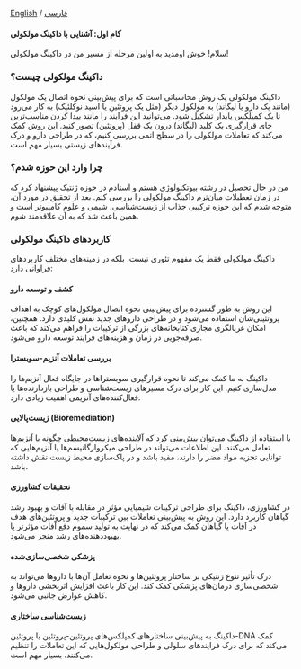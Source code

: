 [English](intro-en.md) / [فارسی](intro-fa.md)

#### گام اول: آشنایی با داکینگ مولکولی

سلام! خوش اومدید به اولین مرحله از مسیر من در داکینگ مولکولی!

### داکینگ مولکولی چیست؟

داکینگ مولکولی یک روش محاسباتی است که برای پیش‌بینی نحوه اتصال یک مولکول (مانند یک دارو یا لیگاند) به مولکول دیگر (مثل یک پروتئین یا اسید نوکلئیک) به کار می‌رود تا یک کمپلکس پایدار تشکیل شود. می‌توانید این فرآیند را مانند پیدا کردن مناسب‌ترین جای قرارگیری یک کلید (لیگاند) درون یک قفل (پروتئین) تصور کنید. این روش کمک می‌کند که تعاملات مولکولی را در سطح اتمی بررسی کنیم، که در طراحی دارو و درک فرآیندهای زیستی بسیار مهم است.

### چرا وارد این حوزه شدم؟

من در حال تحصیل در رشته بیوتکنولوژی هستم و استادم در حوزه ژنتیک پیشنهاد کرد که در زمان تعطیلات میان‌ترم داکینگ مولکولی را بررسی کنم. بعد از تحقیق در مورد آن، متوجه شدم که این حوزه ترکیبی جذاب از زیست‌شناسی، شیمی و علوم کامپیوتر است و همین باعث شد که به آن علاقه‌مند شوم.

### کاربردهای داکینگ مولکولی

داکینگ مولکولی فقط یک مفهوم تئوری نیست، بلکه در زمینه‌های مختلف کاربردهای فراوانی دارد:

#### **کشف و توسعه دارو**  
این روش به طور گسترده برای پیش‌بینی نحوه اتصال مولکول‌های کوچک به اهداف پروتئینی‌شان استفاده می‌شود و در طراحی داروهای جدید نقش کلیدی دارد. همچنین، امکان غربالگری مجازی کتابخانه‌های بزرگی از ترکیبات را فراهم می‌کند که باعث صرفه‌جویی در زمان و هزینه‌های فرایند توسعه دارو می‌شود.

#### **بررسی تعاملات آنزیم-سوبسترا**  
داکینگ به ما کمک می‌کند تا نحوه قرارگیری سوبستراها در جایگاه فعال آنزیم‌ها را مدل‌سازی کنیم. این کار برای درک مسیرهای زیست‌شناسی و طراحی بازدارنده‌ها یا فعال‌کننده‌های آنزیمی اهمیت زیادی دارد.

#### **زیست‌پالایی (Bioremediation)**  
با استفاده از داکینگ می‌توان پیش‌بینی کرد که آلاینده‌های زیست‌محیطی چگونه با آنزیم‌ها تعامل می‌کنند. این اطلاعات می‌تواند در طراحی میکروارگانیسم‌ها یا آنزیم‌هایی که توانایی تجزیه مواد مضر را دارند، مفید باشد و در پاک‌سازی محیط زیست نقش داشته باشد.

#### **تحقیقات کشاورزی**  
در کشاورزی، داکینگ برای طراحی ترکیبات شیمیایی مؤثر در مقابله با آفات و بهبود رشد گیاهان کاربرد دارد. این روش به پیش‌بینی تعاملات بین ترکیبات جدید و پروتئین‌های هدف در آفات یا گیاهان کمک می‌کند که در نهایت به تولید سموم دفع آفات مؤثرتر یا بهبود‌دهنده‌های رشد منجر می‌شود.

#### **پزشکی شخصی‌سازی‌شده**  
درک تأثیر تنوع ژنتیکی بر ساختار پروتئین‌ها و نحوه تعامل آن‌ها با داروها می‌تواند به شخصی‌سازی درمان‌های پزشکی کمک کند. این کار باعث افزایش اثربخشی داروها و کاهش عوارض جانبی می‌شود.

#### **زیست‌شناسی ساختاری**  
داکینگ به پیش‌بینی ساختارهای کمپلکس‌های پروتئین-پروتئین یا پروتئین-DNA کمک می‌کند که برای درک فرایندهای سلولی و طراحی مولکول‌هایی که این تعاملات را تنظیم می‌کنند، بسیار مهم است.
